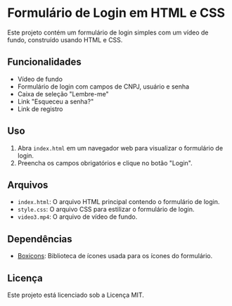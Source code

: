 # Formulário de Login em HTML e CSS

Este projeto contém um formulário de login simples com um vídeo de fundo, construído usando HTML e CSS.

## Funcionalidades

- Vídeo de fundo
- Formulário de login com campos de CNPJ, usuário e senha
- Caixa de seleção "Lembre-me"
- Link "Esqueceu a senha?"
- Link de registro

## Uso

1. Abra `index.html` em um navegador web para visualizar o formulário de login.
2. Preencha os campos obrigatórios e clique no botão "Login".

## Arquivos

- `index.html`: O arquivo HTML principal contendo o formulário de login.
- `style.css`: O arquivo CSS para estilizar o formulário de login.
- `video3.mp4`: O arquivo de vídeo de fundo.

## Dependências

- [Boxicons](https://unpkg.com/boxicons@2.1.4/css/boxicons.min.css): Biblioteca de ícones usada para os ícones do formulário.

## Licença

Este projeto está licenciado sob a Licença MIT.
